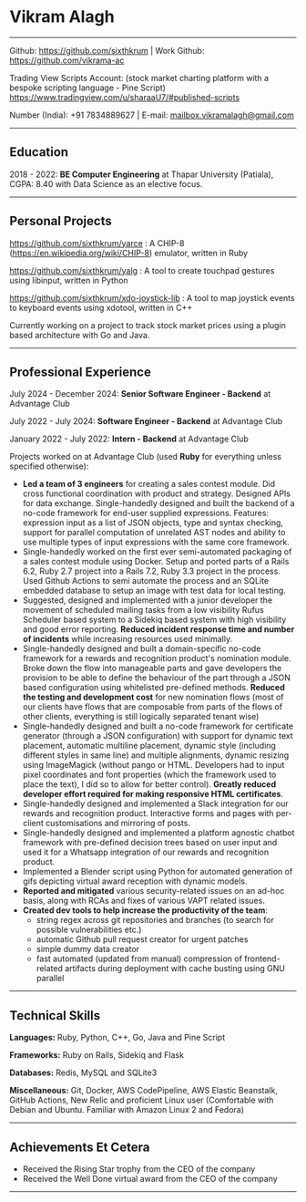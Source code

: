 Vikram Alagh
===========

-------------------     ----------------------------
Github: https://github.com/sixthkrum | Work Github: https://github.com/vikrama-ac

Trading View Scripts Account: (stock market charting platform with a bespoke scripting language - Pine Script) https://www.tradingview.com/u/sharaaU7/#published-scripts

Number (India): +91 7834889627 | E-mail: mailbox.vikramalagh@gmail.com
-------------------     ----------------------------
Education
---------

2018 - 2022: **BE Computer Engineering** at Thapar University (Patiala), CGPA: 8.40 with Data Science as an elective focus.
-------------------     ----------------------------
Personal Projects
----------
https://github.com/sixthkrum/yarce : A CHIP-8 (https://en.wikipedia.org/wiki/CHIP-8) emulator, written in Ruby

https://github.com/sixthkrum/yalg : A tool to create touchpad gestures using libinput, written in Python

https://github.com/sixthkrum/xdo-joystick-lib : A tool to map joystick events to keyboard events using xdotool, written in C++

Currently working on a project to track stock market prices using a plugin based architecture with Go and Java.
-------------------     ----------------------------
Professional Experience
----------

July 2024 - December 2024: **Senior Software Engineer -  Backend** at Advantage Club

July 2022 - July 2024: **Software Engineer - Backend** at Advantage Club

January 2022 - July 2022: **Intern - Backend** at Advantage Club

Projects worked on at Advantage Club (used **Ruby** for everything unless specified otherwise):

- **Led a team of 3 engineers** for creating a sales contest module. Did cross functional coordination with product and strategy. Designed APIs for data exchange. Single-handedly designed and built the backend of a no-code framework for end-user supplied expressions. Features: expression input as a list of JSON objects, type and syntax checking, support for parallel computation of unrelated AST nodes and ability to use multiple types of input expressions with the same core framework.
- Single-handedly worked on the first ever semi-automated packaging of a sales contest module using Docker. Setup and ported parts of a Rails 6.2, Ruby 2.7 project into a Rails 7.2, Ruby 3.3 project in the process. Used Github Actions to semi automate the process and an SQLite embedded database to setup an image with test data for local testing.
- Suggested, designed and implemented with a junior developer the movement of scheduled mailing tasks from a low visibility Rufus Scheduler based system to a Sidekiq based system with high visibility and good error reporting. **Reduced incident response time and number of incidents** while increasing resources used minimally.
- Single-handedly designed and built a domain-specific no-code framework for a rewards and recognition product's nomination module. Broke down the flow into manageable parts and gave developers the provision to be able to define the behaviour of the part through a JSON based configuration using whitelisted pre-defined methods. **Reduced the testing and development cost** for new nomination flows (most of our clients have flows that are composable from parts of the flows of other clients, everything is still logically separated tenant wise)
- Single-handedly designed and built a no-code framework for certificate generator (through a JSON configuration) with support for dynamic text placement, automatic multiline placement, dynamic style (including different styles in same line) and multiple alignments, dynamic resizing using ImageMagick (without pango or HTML. Developers had to input pixel coordinates and font properties (which the framework used to place the text), I did so to allow for better control). **Greatly reduced developer effort required for making responsive HTML certificates**.
- Single-handedly designed and implemented a Slack integration for our rewards and recognition product. Interactive forms and pages with per-client customisations and mirroring of posts.
- Single-handedly designed and implemented a platform agnostic chatbot framework with pre-defined decision trees based on user input and used it for a Whatsapp integration of our rewards and recognition product.
- Implemented a Blender script using Python for automated generation of gifs depicting virtual award reception with dynamic models.
- **Reported and mitigated** various security-related issues on an ad-hoc basis, along with RCAs and fixes of various VAPT related issues.
- **Created dev tools to help increase the productivity of the team**:
    - string regex across git repositories and branches (to search for possible vulnerabilities etc.)
    - automatic Github pull request creator for urgent patches
    - simple dummy data creator
    - fast automated (updated from manual) compression of frontend-related artifacts during deployment with cache busting using GNU parallel
-------------------     ----------------------------
Technical Skills
----------
**Languages:** Ruby, Python, C++, Go, Java and Pine Script

**Frameworks:** Ruby on Rails, Sidekiq and Flask

**Databases:** Redis, MySQL and SQLite3

**Miscellaneous:** Git, Docker, AWS CodePipeline, AWS Elastic Beanstalk, GitHub Actions, New Relic and proficient Linux user (Comfortable with Debian and Ubuntu. Familiar with Amazon Linux 2 and Fedora)
-------------------     ----------------------------
Achievements Et Cetera
----------
- Received the Rising Star trophy from the CEO of the company
- Received the Well Done virtual award from the CEO of the company
-------------------     ----------------------------
